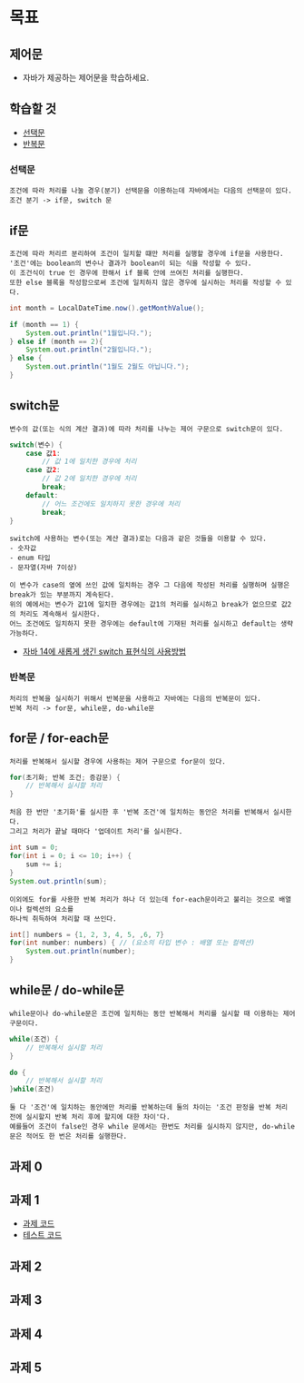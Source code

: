 # 목표
## 제어문
- 자바가 제공하는 제어문을 학습하세요.

## 학습할 것
- [선택문](#선택문)
- [반복문](#반복문)


### 선택문
    조건에 따라 처리를 나눌 경우(분기) 선택문을 이용하는데 자바에서는 다음의 선택문이 있다.
    조건 분기 -> if문, switch 문
    
## if문
    조건에 따라 처리르 분리하여 조건이 일치할 떄만 처리를 실행할 경우에 if문을 사용한다.
    '조건'에는 boolean의 변수나 결과가 boolean이 되는 식을 작성할 수 있다.
    이 조건식이 true 인 경우에 한해서 if 블록 안에 쓰여진 처리를 실행한다.
    또한 else 블록을 작성함으로써 조건에 일치하지 않은 경우에 실시하는 처리를 작성할 수 있다.
```java
int month = LocalDateTime.now().getMonthValue();

if (month == 1) {
    System.out.println("1월입니다.");
} else if (month == 2){
    System.out.println("2월입니다.");
} else {
    System.out.println("1월도 2월도 아닙니다.");
}
```

## switch문
    변수의 값(또는 식의 계산 결과)에 따라 처리를 나누는 제어 구문으로 switch문이 있다.

```java
switch(변수) {
    case 값1:
        // 값 1에 일치한 경우에 처리
    case 값2:
        // 값 2에 일치한 경우에 처리
        break;
    default:
        // 어느 조건에도 일치하지 못한 경우에 처리
        break;
}
```  
    switch에 사용하는 변수(또는 계산 결과)로는 다음과 같은 것들을 이용할 수 있다.
    - 숫자값
    - enum 타입
    - 문자열(자바 7이상)
    
    이 변수가 case의 옆에 쓰인 값에 일치하는 경우 그 다음에 작성된 처리를 실행하며 실행은 break가 있는 부분까지 계속된다.
    위의 예에서는 변수가 값1에 일치한 경우에는 값1의 처리를 실시하고 break가 없으므로 값2의 처리도 계속해서 실시한다.
    어느 조건에도 일치하지 못한 경우에는 default에 기재된 처리를 실시하고 default는 생략 가능하다.
- [자바 14에 새롭게 생긴 switch 표현식의 사용방법](https://github.com/Chohongjae/javaStudy/blob/main/live-study/week3.md#Java-13.-switch-%EC%97%B0%EC%82%B0%EC%9E%90)

### 반복문
    처리의 반복을 실시하기 위해서 반복문을 사용하고 자바에는 다음의 반복문이 있다.
    반복 처리 -> for문, while문, do-while문 
   
## for문 / for-each문
    처리를 반복해서 실시할 경우에 사용하는 제어 구문으로 for문이 있다.
```java
for(초기화; 반복 조건; 증감문) {
    // 반복해서 실시할 처리
}
```  
    처음 한 번만 '초기화'를 실시한 후 '반복 조건'에 일치하는 동안은 처리를 반복해서 실시한다.
    그리고 처리가 끝날 때마다 '업데이트 처리'를 실시한다.
```java
int sum = 0;
for(int i = 0; i <= 10; i++) {
    sum += i;
}
System.out.println(sum);
```  
    이외에도 for를 사용한 반복 처리가 하나 더 있는데 for-each문이라고 불리는 것으로 배열이나 컬렉션의 요소를
    하나씩 취득하여 처리할 때 쓰인다.
```java
int[] numbers = {1, 2, 3, 4, 5, ,6, 7}
for(int number: numbers) { // (요소의 타입 변수 : 배열 또는 컬렉션)
    System.out.println(number);
}
```

## while문 / do-while문
    while문이나 do-while문은 조건에 일치하는 동안 반복해서 처리를 실시할 때 이용하는 제어 구문이다.
```java
while(조건) {
    // 반복해서 실시할 처리
}

do {
    // 반복해서 실시할 처리
}while(조건)
```    
    둘 다 '조건'에 일치하는 동안에만 처리를 반복하는데 둘의 차이는 '조건 판정을 반복 처리 전에 실시할지 반복 처리 후에 할지에 대한 차이'다.
    예를들어 조건이 false인 경우 while 문에서는 한번도 처리를 실시하지 않지만, do-while문은 적어도 한 번은 처리를 실행한다.
    

## 과제 0
## 과제 1
- [과제 코드](https://github.com/Chohongjae/javaTraining/blob/master/src/main/java/com/chongjae/javaTraining/liveStudy/week4/HomeWork1.java)
- [테스트 코드](https://github.com/Chohongjae/javaTraining/blob/master/src/main/java/com/chongjae/javaTraining/liveStudy/week4/HomeWork1.java)
## 과제 2
## 과제 3
## 과제 4
## 과제 5